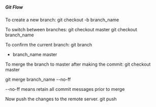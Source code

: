 ##### Git Flow

To create a new branch:
  git checkout -b branch_name

To switch between branches:
  git checkout master
  git checkout branch_name

To confirm the current branch:
  git branch

  * branch_name
    master

To merge the branch to master after making the commit:
  git checkout master

  git merge branch_name --no-ff

  --no-ff means retain all commit messages prior to merge

Now push the changes to the remote server.
  git push



